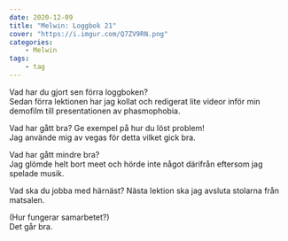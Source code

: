 ```yaml
---
date: 2020-12-09
title: "Melwin: Loggbok 21"
cover: "https://i.imgur.com/Q7ZV9RN.png"
categories: 
    - Melwin
tags:
    - tag
---
```


Vad har du gjort sen förra loggboken?  
Sedan förra lektionen har jag kollat och redigerat lite videor inför min demofilm till presentationen av phasmophobia.

Vad har gått bra? Ge exempel på hur du löst problem!  
Jag använde mig av vegas för detta vilket gick bra.

Vad har gått mindre bra?   
Jag glömde helt bort meet och hörde inte något därifrån eftersom jag spelade musik.

Vad ska du jobba med härnäst? 
Nästa lektion ska jag avsluta stolarna från matsalen.

(Hur fungerar samarbetet?)  
Det går bra.


